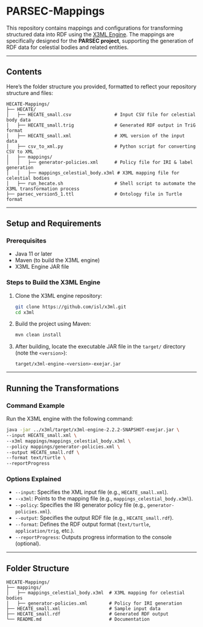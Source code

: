 # **PARSEC-Mappings**

This repository contains mappings and configurations for transforming structured data into RDF using the [X3ML Engine](https://github.com/isl/x3ml). The mappings are specifically designed for the **PARSEC project**, supporting the generation of RDF data for celestial bodies and related entities.

---

## **Contents**
Here’s the folder structure you provided, formatted to reflect your repository structure and files:

```
HECATE-Mappings/
├── HECATE/
│   ├── HECATE_small.csv                # Input CSV file for celestial body data
│   ├── HECATE_small.trig               # Generated RDF output in TriG format
│   ├── HECATE_small.xml                # XML version of the input data
│   ├── csv_to_xml.py                   # Python script for converting CSV to XML
│   ├── mappings/
│   │   ├── generator-policies.xml      # Policy file for IRI & label generation
│   │   ├── mappings_celestial_body.x3ml # X3ML mapping file for celestial bodies
│   ├── run_hecate.sh                   # Shell script to automate the X3ML transformation process
├── parsec_version5_1.ttl               # Ontology file in Turtle format
```

---

## **Setup and Requirements**

### **Prerequisites**
- Java 11 or later
- Maven (to build the X3ML engine)
- X3ML Engine JAR file

### **Steps to Build the X3ML Engine**
1. Clone the X3ML engine repository:
   ```bash
   git clone https://github.com/isl/x3ml.git
   cd x3ml
   ```
2. Build the project using Maven:
   ```bash
   mvn clean install
   ```
3. After building, locate the executable JAR file in the `target/` directory (note the `<version>`):
   ```
   target/x3ml-engine-<version>-exejar.jar
   ```

---

## **Running the Transformations**

### **Command Example**
Run the X3ML engine with the following command:
```bash
java -jar ../x3ml/target/x3ml-engine-2.2.2-SNAPSHOT-exejar.jar \
--input HECATE_small.xml \
--x3ml mappings/mappings_celestial_body.x3ml \
--policy mappings/generator-policies.xml \
--output HECATE_small.rdf \
--format text/turtle \
--reportProgress
```

### **Options Explained**
- `--input`: Specifies the XML input file (e.g., `HECATE_small.xml`).
- `--x3ml`: Points to the mapping file (e.g., `mappings_celestial_body.x3ml`).
- `--policy`: Specifies the IRI generator policy file (e.g., `generator-policies.xml`).
- `--output`: Specifies the output RDF file (e.g., `HECATE_small.rdf`).
- `--format`: Defines the RDF output format (`text/turtle`, `application/trig`, etc.).
- `--reportProgress`: Outputs progress information to the console (optional).

---

## **Folder Structure**

```
HECATE-Mappings/
├── mappings/
│   ├── mappings_celestial_body.x3ml  # X3ML mapping for celestial bodies
│   ├── generator-policies.xml        # Policy for IRI generation
├── HECATE_small.xml                  # Sample input data
├── HECATE_small.rdf                  # Generated RDF output
└── README.md                         # Documentation
```
